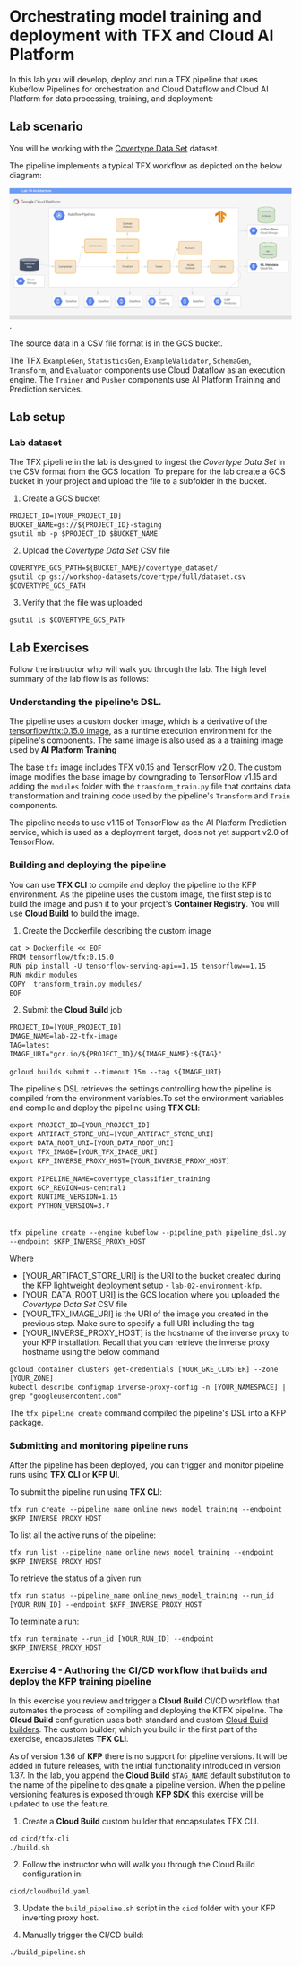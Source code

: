 # Orchestrating model training and deployment with TFX and Cloud AI Platform

In this lab you will develop, deploy and run a TFX pipeline that uses Kubeflow Pipelines for orchestration and Cloud Dataflow and Cloud AI Platform for data processing, training, and deployment:


## Lab scenario

You will be working with the [Covertype Data Set](https://github.com/jarokaz/mlops-labs/blob/master/datasets/covertype/README.md) dataset. 

The pipeline implements a typical TFX workflow as depicted on the below diagram:

![Lab 14 diagram](../images/lab-14-diagram.png).

The source data in a CSV file format is in the GCS bucket.

The TFX `ExampleGen`, `StatisticsGen`, `ExampleValidator`, `SchemaGen`, `Transform`, and `Evaluator` components use Cloud Dataflow as an execution engine. The `Trainer` and `Pusher` components use AI Platform Training and Prediction services.


## Lab setup


### Lab dataset

The TFX pipeline in the lab is designed to ingest the *Covertype Data Set* in the CSV format from the GCS location. To prepare for the lab create a GCS bucket in your project and upload the file to a subfolder in the bucket.

1. Create a GCS bucket
```
PROJECT_ID=[YOUR_PROJECT_ID]
BUCKET_NAME=gs://${PROJECT_ID}-staging
gsutil mb -p $PROJECT_ID $BUCKET_NAME
```
2. Upload the *Covertype Data Set* CSV file
```
COVERTYPE_GCS_PATH=${BUCKET_NAME}/covertype_dataset/
gsutil cp gs://workshop-datasets/covertype/full/dataset.csv $COVERTYPE_GCS_PATH
```
3. Verify that the file was uploaded 
```
gsutil ls $COVERTYPE_GCS_PATH
```


## Lab Exercises

Follow the instructor who will walk you through the lab. The high level summary of the lab flow is as follows:

### Understanding the pipeline's DSL.

The pipeline uses a custom docker image, which is a derivative of the [tensorflow/tfx:0.15.0 image](https://hub.docker.com/r/tensorflow/tfx), as a runtime execution environment for the pipeline's components. The same image is also used as a a training image used by **AI Platform Training**

The base `tfx` image includes TFX v0.15 and TensorFlow v2.0. The custom image modifies the base image by downgrading to TensorFlow v1.15 and adding the `modules` folder with the `transform_train.py` file that contains data transformation and training code used by the pipeline's `Transform` and `Train` components.

The pipeline needs to use v1.15 of TensorFlow as the AI Platform Prediction service, which is used as a deployment target, does not yet support v2.0 of TensorFlow.

### Building and deploying the pipeline
You can use **TFX CLI** to compile and deploy the pipeline to the KFP environment. As the pipeline uses the custom image, the first step is to build the image and push it to your project's **Container Registry**. You will use **Cloud Build** to build the image.

1. Create the Dockerfile describing the custom image
```
cat > Dockerfile << EOF
FROM tensorflow/tfx:0.15.0
RUN pip install -U tensorflow-serving-api==1.15 tensorflow==1.15
RUN mkdir modules
COPY  transform_train.py modules/
EOF
```

2. Submit the **Cloud Build** job
```
PROJECT_ID=[YOUR_PROJECT_ID]
IMAGE_NAME=lab-22-tfx-image
TAG=latest
IMAGE_URI="gcr.io/${PROJECT_ID}/${IMAGE_NAME}:${TAG}"

gcloud builds submit --timeout 15m --tag ${IMAGE_URI} .
```

The pipeline's DSL retrieves the settings controlling how the pipeline is compiled from the environment variables.To set the environment variables and compile and deploy the pipeline using  **TFX CLI**:

```
export PROJECT_ID=[YOUR_PROJECT_ID]
export ARTIFACT_STORE_URI=[YOUR_ARTIFACT_STORE_URI]
export DATA_ROOT_URI=[YOUR_DATA_ROOT_URI]
export TFX_IMAGE=[YOUR_TFX_IMAGE_URI]
export KFP_INVERSE_PROXY_HOST=[YOUR_INVERSE_PROXY_HOST]

export PIPELINE_NAME=covertype_classifier_training
export GCP_REGION=us-central1
export RUNTIME_VERSION=1.15
export PYTHON_VERSION=3.7


tfx pipeline create --engine kubeflow --pipeline_path pipeline_dsl.py --endpoint $KFP_INVERSE_PROXY_HOST
```

Where 
- [YOUR_ARTIFACT_STORE_URI] is the URI to the bucket created during the KFP lightweight deployment setup - `lab-02-environment-kfp`.
- [YOUR_DATA_ROOT_URI] is the GCS location where you uploaded the *Covertype Data Set* CSV file
- [YOUR_TFX_IMAGE_URI] is the URI of the image you created in the previous step. Make sure to specify a full URI including the tag
- [YOUR_INVERSE_PROXY_HOST] is the hostname of the inverse proxy to your KFP installation. Recall that you can retrieve the inverse proxy hostname using the below command

```
gcloud container clusters get-credentials [YOUR_GKE_CLUSTER] --zone [YOUR_ZONE]
kubectl describe configmap inverse-proxy-config -n [YOUR_NAMESPACE] | grep "googleusercontent.com"
```

The `tfx pipeline create` command compiled the pipeline's DSL into a KFP package.  

### Submitting and monitoring pipeline runs

After the pipeline has been deployed, you can trigger and monitor pipeline runs using **TFX CLI** or **KFP UI**.

To submit the pipeline run using **TFX CLI**:
```
tfx run create --pipeline_name online_news_model_training --endpoint $KFP_INVERSE_PROXY_HOST
```

To list all the active runs of the pipeline:
```
tfx run list --pipeline_name online_news_model_training --endpoint $KFP_INVERSE_PROXY_HOST
```

To retrieve the status of a given run:
```
tfx run status --pipeline_name online_news_model_training --run_id [YOUR_RUN_ID] --endpoint $KFP_INVERSE_PROXY_HOST
```
 To terminate a run:
 ```
 tfx run terminate --run_id [YOUR_RUN_ID] --endpoint $KFP_INVERSE_PROXY_HOST
 ```


### Exercise  4 - Authoring the CI/CD workflow that builds and deploy the KFP training pipeline

In this exercise you review and trigger a **Cloud Build** CI/CD workflow that automates the process of compiling and deploying the KTFX pipeline. The **Cloud Build** configuration uses both standard and custom [Cloud Build builders](https://cloud.google.com/cloud-build/docs/cloud-builders). The custom builder, which you build in the first part of the exercise, encapsulates **TFX CLI**. 

As of version 1.36 of **KFP** there is no support for pipeline versions. It will be added in future releases, with the intial functionality introduced in version 1.37. In the lab, you append the **Cloud Build** `$TAG_NAME` default substitution to the name of the pipeline to designate a pipeline version. When the pipeline versioning features is exposed through **KFP SDK** this exercise will be updated to use the feature.

1. Create a **Cloud Build** custom builder that encapsulates TFX CLI.
```
cd cicd/tfx-cli
./build.sh
```
2. Follow the instructor who will walk you through  the Cloud Build configuration in:
```
cicd/cloudbuild.yaml
```
3. Update the `build_pipeline.sh` script in the `cicd` folder with your KFP inverting proxy host.

4. Manually trigger the CI/CD build:
```
./build_pipeline.sh
```
